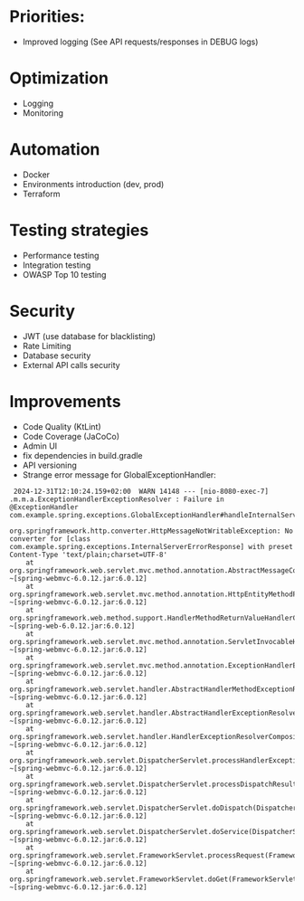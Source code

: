 # Priorities:
- Improved logging (See API requests/responses in DEBUG logs)

# Optimization
- Logging
- Monitoring

# Automation
- Docker
- Environments introduction (dev, prod)
- Terraform

# Testing strategies
- Performance testing
- Integration testing
- OWASP Top 10 testing

# Security
- JWT (use database for blacklisting)
- Rate Limiting
- Database security
- External API calls security

# Improvements
- Code Quality (KtLint)
- Code Coverage (JaCoCo)
- Admin UI
- fix dependencies in build.gradle
- API versioning
- Strange error message for GlobalExceptionHandler:
```text
 2024-12-31T12:10:24.159+02:00  WARN 14148 --- [nio-8080-exec-7] .m.m.a.ExceptionHandlerExceptionResolver : Failure in @ExceptionHandler com.example.spring.exceptions.GlobalExceptionHandler#handleInternalServerErrorException(Exception)

org.springframework.http.converter.HttpMessageNotWritableException: No converter for [class com.example.spring.exceptions.InternalServerErrorResponse] with preset Content-Type 'text/plain;charset=UTF-8'
	at org.springframework.web.servlet.mvc.method.annotation.AbstractMessageConverterMethodProcessor.writeWithMessageConverters(AbstractMessageConverterMethodProcessor.java:319) ~[spring-webmvc-6.0.12.jar:6.0.12]
	at org.springframework.web.servlet.mvc.method.annotation.HttpEntityMethodProcessor.handleReturnValue(HttpEntityMethodProcessor.java:245) ~[spring-webmvc-6.0.12.jar:6.0.12]
	at org.springframework.web.method.support.HandlerMethodReturnValueHandlerComposite.handleReturnValue(HandlerMethodReturnValueHandlerComposite.java:78) ~[spring-web-6.0.12.jar:6.0.12]
	at org.springframework.web.servlet.mvc.method.annotation.ServletInvocableHandlerMethod.invokeAndHandle(ServletInvocableHandlerMethod.java:136) ~[spring-webmvc-6.0.12.jar:6.0.12]
	at org.springframework.web.servlet.mvc.method.annotation.ExceptionHandlerExceptionResolver.doResolveHandlerMethodException(ExceptionHandlerExceptionResolver.java:413) ~[spring-webmvc-6.0.12.jar:6.0.12]
	at org.springframework.web.servlet.handler.AbstractHandlerMethodExceptionResolver.doResolveException(AbstractHandlerMethodExceptionResolver.java:74) ~[spring-webmvc-6.0.12.jar:6.0.12]
	at org.springframework.web.servlet.handler.AbstractHandlerExceptionResolver.resolveException(AbstractHandlerExceptionResolver.java:141) ~[spring-webmvc-6.0.12.jar:6.0.12]
	at org.springframework.web.servlet.handler.HandlerExceptionResolverComposite.resolveException(HandlerExceptionResolverComposite.java:80) ~[spring-webmvc-6.0.12.jar:6.0.12]
	at org.springframework.web.servlet.DispatcherServlet.processHandlerException(DispatcherServlet.java:1341) ~[spring-webmvc-6.0.12.jar:6.0.12]
	at org.springframework.web.servlet.DispatcherServlet.processDispatchResult(DispatcherServlet.java:1152) ~[spring-webmvc-6.0.12.jar:6.0.12]
	at org.springframework.web.servlet.DispatcherServlet.doDispatch(DispatcherServlet.java:1098) ~[spring-webmvc-6.0.12.jar:6.0.12]
	at org.springframework.web.servlet.DispatcherServlet.doService(DispatcherServlet.java:974) ~[spring-webmvc-6.0.12.jar:6.0.12]
	at org.springframework.web.servlet.FrameworkServlet.processRequest(FrameworkServlet.java:1011) ~[spring-webmvc-6.0.12.jar:6.0.12]
	at org.springframework.web.servlet.FrameworkServlet.doGet(FrameworkServlet.java:903) ~[spring-webmvc-6.0.12.jar:6.0.12]
```
